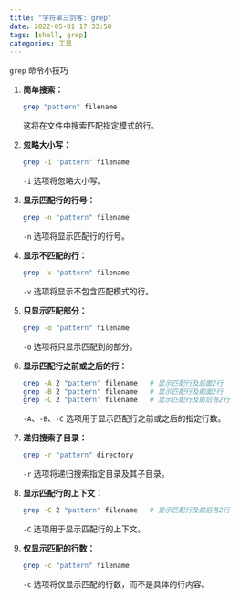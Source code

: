 ```yaml
---
title: "字符串三剑客: grep"
date: 2022-05-01 17:33:58
tags: [shell, grep]
categories: 工具
---
```


`grep` 命令小技巧

1. **简单搜索：**
   ```bash
   grep "pattern" filename
   ```

   这将在文件中搜索匹配指定模式的行。

2. **忽略大小写：**
   ```bash
   grep -i "pattern" filename
   ```

   `-i` 选项将忽略大小写。

<!-- more -->

3. **显示匹配行的行号：**
   ```bash
   grep -n "pattern" filename
   ```

   `-n` 选项将显示匹配行的行号。

4. **显示不匹配的行：**
   ```bash
   grep -v "pattern" filename
   ```

   `-v` 选项将显示不包含匹配模式的行。

5. **只显示匹配部分：**
   ```bash
   grep -o "pattern" filename
   ```

   `-o` 选项将只显示匹配到的部分。

6. **显示匹配行之前或之后的行：**
   ```bash
   grep -A 2 "pattern" filename   # 显示匹配行及后面2行
   grep -B 2 "pattern" filename   # 显示匹配行及前面2行
   grep -C 2 "pattern" filename   # 显示匹配行及前后各2行
   ```

   `-A`、`-B`、`-C` 选项用于显示匹配行之前或之后的指定行数。

7. **递归搜索子目录：**
   ```bash
   grep -r "pattern" directory
   ```

   `-r` 选项将递归搜索指定目录及其子目录。

8. **显示匹配行的上下文：**
   ```bash
   grep -C 2 "pattern" filename   # 显示匹配行及前后各2行
   ```

   `-C` 选项用于显示匹配行的上下文。

9. **仅显示匹配的行数：**
   ```bash
   grep -c "pattern" filename
   ```

   `-c` 选项将仅显示匹配的行数，而不是具体的行内容。

